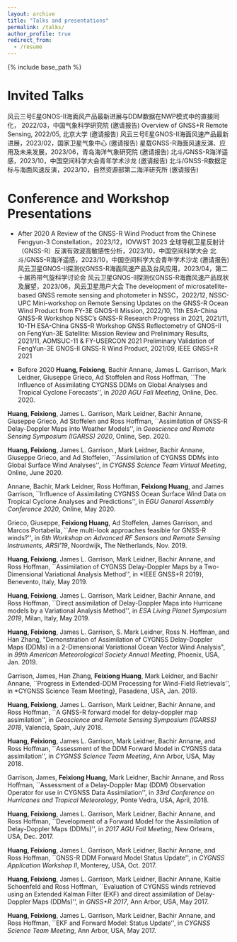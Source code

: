 ```yaml
---
layout: archive
title: "Talks and presentations"
permalink: /talks/
author_profile: true
redirect_from:
  - /resume
---
```


{% include base_path %}

Invited Talks
======
风云三号E星GNOS-II海面风产品最新进展与DDM数据在NWP模式中的直接同化， 2022/03，中国气象科学研究院 (邀请报告)
Overview of GNSS+R Remote Sensing, 2022/05, 北京大学 (邀请报告)
风云三号E星GNOS-II海面风速产品最新进展，2023/02，国家卫星气象中心 (邀请报告)
星载GNSS-R海面风速反演、应用及未来发展，2023/06，青岛海洋气象研究院 (邀请报告)
北斗/GNSS-R海洋遥感，2023/10，中国空间科学大会青年学术沙龙 (邀请报告)
北斗/GNSS-R数据定标与海面风速反演，2023/10，自然资源部第二海洋研究所 (邀请报告)

Conference and Workshop Presentations
======
* After 2020
A Review of the GNSS-R Wind Product from the Chinese Fengyun-3 Constellation，2023/12，IOVWST 2023
全球导航卫星反射计（GNSS-R）反演有效波高敏感性分析，2023/10，中国空间科学大会
北斗/GNSS-R海洋遥感，2023/10，中国空间科学大会青年学术沙龙 (邀请报告)
风云卫星GNOS-II探测仪GNSS-R海面风速产品及台风应用，2023/04，第二十届热带气旋科学讨论会
风云卫星GNOS-II探测仪GNSS-R海面风速产品现状及展望，2023/06，风云卫星用户大会
The development of microsatellite-based GNSS remote sensing and photometer in NSSC，2022/12, NSSC-UPC Mini-workshop on Remote Sensing 
Updates on the GNSS-R Ocean Wind Product from FY-3E GNOS-II Mission, 2022/10, 11th ESA-China GNSS-R Workshop
NSSC’s GNSS-R Research Progress in 2021, 2021/11, 10-TH ESA-China GNSS-R Workshop
GNSS Reflectometry of GNOS-II on FengYun-3E Satellite: Mission Review and Prelinimary Results, 2021/11, AOMSUC-11 & FY-USERCON 2021
Preliminary Validation of FengYun-3E GNOS-II GNSS-R Wind Product, 2021/09, IEEE GNSS+R 2021

* Before 2020
**Huang, Feixiong**, Bachir Annane, James L. Garrison, Mark Leidner, Giuseppe Grieco, Ad Stoffelen and Ross Hoffman, ``The Influence of Assimilating CYGNSS DDMs on Global Analyses and Tropical Cyclone Forecasts'', in *2020 AGU Fall Meeting*, Online, Dec. 2020.

**Huang, Feixiong**, James L. Garrison, Mark Leidner, Bachir Annane, Giuseppe Grieco, Ad Stoffelen and Ross Hoffman, ``Assimilation of GNSS-R Delay-Doppler Maps into Weather Models'', in *Geoscience and Remote Sensing Symposium (IGARSS) 2020*, Online, Sep. 2020.

**Huang, Feixiong**, James L. Garrison , Mark Leidner, Bachir Annane, Giuseppe Grieco, and Ad Stoffelen, ``Assimilation of CYGNSS DDMs into Global Surface Wind Analyses'', in *CYGNSS Science Team Virtual Meeting*, Online, June 2020.

Annane, Bachir, Mark Leidner, Ross Hoffman, **Feixiong Huang**, and James Garrison, ``Influence of Assimilating CYGNSS Ocean Surface Wind Data on Tropical Cyclone Analyses and Predictions'', in *EGU General Assembly Conference 2020*, Online, May 2020.

Grieco, Giuseppe, **Feixiong Huang**, Ad Stoffelen, James Garrison, and Marcos Portabella, ``Are multi-look approaches feasible for GNSS-R winds?'', in *6th Workshop on Advanced RF Sensors and Remote Sensing Instruments, ARSI’19*, Noordwijk, The Netherlands, Nov. 2019.

**Huang, Feixiong**, James L. Garrison, Mark Leidner, Bachir Annane, and Ross Hoffman, ``Assimilation of CYGNSS Delay-Doppler Maps by a Two-Dimensional Variational Analysis Method'', in *IEEE GNSS+R 2019}, Benevento, Italy, May 2019.

**Huang, Feixiong**, James L. Garrison, Mark Leidner, Bachir Annane, and Ross Hoffman, ``Direct assimilation of Delay-Doppler Maps into Hurricane models by a Variational Analysis Method'', in *ESA Living Planet Symposium 2019*, Milan, Italy, May 2019.

**Huang, Feixiong**, James L. Garrison, S. Mark Leidner, Ross N. Hoffman, and Han Zhang, "Demonstration of Assimilation of CYGNSS Delay-Doppler Maps (DDMs) in a 2-Dimensional Variational Ocean Vector Wind Analysis", in *99th American Meteorological Society Annual Meeting*, Phoenix, USA, Jan. 2019.

Garrison, James, Han Zhang, **Feixiong Huang**, Mark Leidner, and Bachir Annane, ``Progress in Extended-DDM Processing for Wind-Field Retrievals'', in *CYGNSS Science Team Meeting}, Pasadena, USA, Jan. 2019.

**Huang, Feixiong**, James L. Garrison, Mark Leidner, Bachir Annane, and Ross Hoffman, ``A GNSS-R forward model for delay-doppler map assimilation'', in *Geoscience and Remote Sensing Symposium (IGARSS) 2018*, Valencia, Spain, July 2018.

**Huang, Feixiong**, James L. Garrison, Mark Leidner, Bachir Annane, and Ross Hoffman, ``Assessment of the DDM Forward Model in CYGNSS data assimilation'', in *CYGNSS Science Team Meeting*, Ann Arbor, USA, May 2018.

Garrison, James, **Feixiong Huang**, Mark Leidner, Bachir Annane, and Ross Hoffman, ``Assessment of a Delay-Doppler Map (DDM) Observation Operator for use in CYGNSS Data Assimilation'', in *33rd Conference on Hurricanes and Tropical Meteorology*, Ponte Vedra, USA, April, 2018.

**Huang, Feixiong**, James L. Garrison, Mark Leidner, Bachir Annane, and Ross Hoffman, ``Development of a Forward Model for the Assimilation of Delay-Doppler Maps (DDMs)'', in *2017 AGU Fall Meeting*, New Orleans, USA, Dec. 2017.

**Huang, Feixiong**, James L. Garrison, Mark Leidner, Bachir Annane, and Ross Hoffman, ``GNSS-R DDM Forward Model Status Update'', in *CYGNSS Application Workshop II*, Monterey, USA, Oct. 2017.

**Huang, Feixiong**, James L. Garrison, Mark Leidner, Bachir Annane, Kaitie Schoenfeld and Ross Hoffman, ``Evaluation of CYGNSS winds retrieved using an Extended Kalman Filter (EKF) and direct assimilation of Delay-Doppler Maps (DDMs)'', in *GNSS+R 2017*, Ann Arbor, USA, May 2017.

**Huang, Feixiong**, James L. Garrison, Mark Leidner, Bachir Annane, and Ross Hoffman, ``EKF and Forward Model: Status Update'', in *CYGNSS Science Team Meeting*, Ann Arbor, USA, May 2017.


